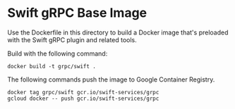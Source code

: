# Swift gRPC Base Image

Use the Dockerfile in this directory to build a Docker image 
that's preloaded with the Swift gRPC plugin and related tools.

Build with the following command:

    docker build -t grpc/swift .

The following commands push the image to Google Container Registry.

    docker tag grpc/swift gcr.io/swift-services/grpc
    gcloud docker -- push gcr.io/swift-services/grpc
